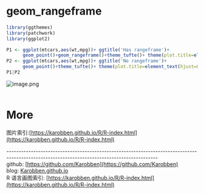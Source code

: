 # geom_rangeframe


```r
library(ggthemes)
library(patchwork)
library(ggplot2)

P1 <- ggplot(mtcars,aes(wt,mpg))+ ggtitle('Has rangeframe')+
      geom_point()+geom_rangeframe()+theme_tufte()+ theme(plot.title=element_text(hjust=0.5)) 
P2 <- ggplot(mtcars,aes(wt,mpg))+ ggtitle('No rangeframe')+
      geom_point()+theme_tufte()+ theme(plot.title=element_text(hjust=0.5)) 
P1|P2
```
![image.png](https://cdn.nlark.com/yuque/0/2020/png/691897/1580037794666-eea34fd2-1dff-4204-ae1d-c26a12d0d1c3.png#align=left&display=inline&height=367&name=image.png&originHeight=270&originWidth=549&size=17346&status=done&style=none&width=746)<br />
<br />

<a name="FG8Ad"></a>
# More
图片索引:[https://karobben.github.io/R/R-index.html](https://karobben.github.io/R/R-index.html)





--------------------------------------------------------------------------------------------------------------------------------------------<br />github: [https://github.com/Karobben](https://github.com/Karobben)<br />blog: [Karobben.github.io](http://Karobben.github.io)<br />R 语言画图索引: [https://karobben.github.io/R/R-index.html](https://karobben.github.io/R/R-index.html)
